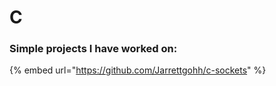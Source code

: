 # C

### Simple projects I have worked on:

{% embed url="https://github.com/Jarrettgohh/c-sockets" %}

